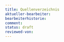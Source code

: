 ```yaml
---
title: Quellenverzeichnis
aktueller-bearbeiter:
bearbeiterhistorie:
comment:
status: draft
reviewed-von:
---
```



